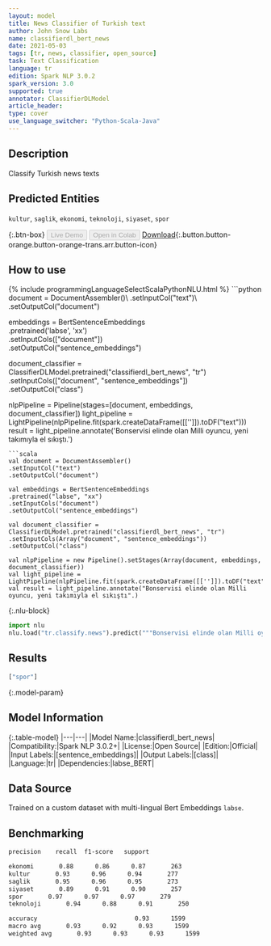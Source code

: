 ```yaml
---
layout: model
title: News Classifier of Turkish text
author: John Snow Labs
name: classifierdl_bert_news
date: 2021-05-03
tags: [tr, news, classifier, open_source]
task: Text Classification
language: tr
edition: Spark NLP 3.0.2
spark_version: 3.0
supported: true
annotator: ClassifierDLModel
article_header:
type: cover
use_language_switcher: "Python-Scala-Java"
---
```


## Description

Classify Turkish news texts

## Predicted Entities

`kultur`, `saglik`, `ekonomi`, `teknoloji`, `siyaset`, `spor`

{:.btn-box}
<button class="button button-orange" disabled>Live Demo</button>
<button class="button button-orange" disabled>Open in Colab</button>
[Download](https://s3.amazonaws.com/auxdata.johnsnowlabs.com/public/models/classifierdl_bert_news_tr_3.0.2_3.0_1620040285456.zip){:.button.button-orange.button-orange-trans.arr.button-icon}

## How to use



<div class="tabs-box" markdown="1">
{% include programmingLanguageSelectScalaPythonNLU.html %}
```python
document = DocumentAssembler()\
.setInputCol("text")\
.setOutputCol("document")

embeddings = BertSentenceEmbeddings\
.pretrained('labse', 'xx') \
.setInputCols(["document"])\
.setOutputCol("sentence_embeddings")

document_classifier = ClassifierDLModel.pretrained("classifierdl_bert_news", "tr") \
.setInputCols(["document", "sentence_embeddings"]) \
.setOutputCol("class")

nlpPipeline = Pipeline(stages=[document, embeddings, document_classifier])
light_pipeline = LightPipeline(nlpPipeline.fit(spark.createDataFrame([['']]).toDF("text")))
result = light_pipeline.annotate('Bonservisi elinde olan Milli oyuncu, yeni takımıyla el sıkıştı.')
```
```scala
val document = DocumentAssembler()
.setInputCol("text")
.setOutputCol("document")

val embeddings = BertSentenceEmbeddings
.pretrained("labse", "xx") 
.setInputCols("document")
.setOutputCol("sentence_embeddings")

val document_classifier = ClassifierDLModel.pretrained("classifierdl_bert_news", "tr") 
.setInputCols(Array("document", "sentence_embeddings")) 
.setOutputCol("class")

val nlpPipeline = new Pipeline().setStages(Array(document, embeddings, document_classifier))
val light_pipeline = LightPipeline(nlpPipeline.fit(spark.createDataFrame([['']]).toDF("text")))
val result = light_pipeline.annotate("Bonservisi elinde olan Milli oyuncu, yeni takımıyla el sıkıştı".)
```


{:.nlu-block}
```python
import nlu
nlu.load("tr.classify.news").predict("""Bonservisi elinde olan Milli oyuncu, yeni takımıyla el sıkıştı.""")
```

</div>

## Results

```bash
["spor"]
```

{:.model-param}
## Model Information

{:.table-model}
|---|---|
|Model Name:|classifierdl_bert_news|
|Compatibility:|Spark NLP 3.0.2+|
|License:|Open Source|
|Edition:|Official|
|Input Labels:|[sentence_embeddings]|
|Output Labels:|[class]|
|Language:|tr|
|Dependencies:|labse_BERT|

## Data Source

Trained on a custom dataset with multi-lingual Bert Embeddings `labse`.

## Benchmarking

```bash
precision    recall  f1-score   support

ekonomi       0.88      0.86      0.87       263
kultur       0.93      0.96      0.94       277
saglik       0.95      0.96      0.95       273
siyaset       0.89      0.91      0.90       257
spor       0.97      0.97      0.97       279
teknoloji       0.94      0.88      0.91       250

accuracy                           0.93      1599
macro avg       0.93      0.92      0.93      1599
weighted avg       0.93      0.93      0.93      1599
```